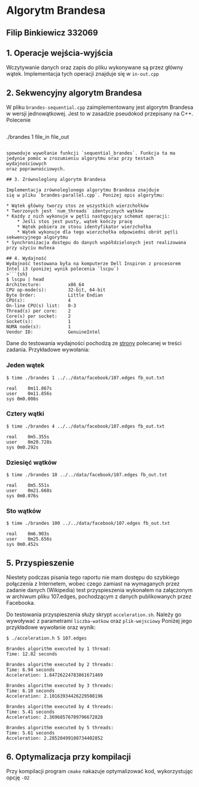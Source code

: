 # Algorytm Brandesa
## Filip Binkiewicz 332069

## 1. Operacje wejścia-wyjścia
Wczytywanie danych oraz zapis do pliku wykonywane są przez
główny wątek. Implementacja tych operacji znajduje się w
`in-out.cpp`

## 2. Sekwencyjny algorytm Brandesa

W pliku `brandes-sequential.cpp` zaimplementowany jest algorytm
Brandesa w wersji jednowątkowej. Jest to w zasadzie pseudokod
przepisany na C++. Polecenie
>```{sh}
./brandes 1 file_in file_out
```

spowoduje wywołanie funkcji `sequential_brandes`. Funkcja ta ma
jedynie pomóc w zrozumieniu algorytmu oraz przy testach wydajnościowych
oraz poprawnościowych.

## 3. Zrównoleglony algorytm Brandesa

Implementacja zrównoleglonego algorytmu Brandesa znajduje
się w pliku `brandes-parallel.cpp`. Poniżej opis algorytmu:

* Wątek główny tworzy stos ze wszystkich wierzchołków
* Tworzonych jest `num_threads` identycznych wątków
* Każdy z nich wykonuje w pętli następujący schemat operacji:
	* Jeśli stos jest pusty, wątek kończy pracę
	* Wątek pobiera ze stosu identyfikator wierzchołka
	* Wątek wykonuje dla tego wierzchołka odpowiedni obrót pętli sekwencyjnego algorytmu
* Synchronizacja dostępu do danych współdzielonych jest realizowana przy użyciu mutexa

## 4. Wydajność
Wydajność testowana była na komputerze Dell Inspiron z procesorem Intel i3 (poniżej wynik polecenia `lscpu`)
>```{sh}
$ lscpu | head
Architecture:          x86_64
CPU op-mode(s):        32-bit, 64-bit
Byte Order:            Little Endian
CPU(s):                4
On-line CPU(s) list:   0-3
Thread(s) per core:    2
Core(s) per socket:    2
Socket(s):             1
NUMA node(s):          1
Vendor ID:             GenuineIntel
```

Dane do testowania wydajności pochodzą ze
[strony](http://snap.stanford.edu/data/) polecanej w treści zadania. Przykładowe
wywołania:

### Jeden wątek
```{sh}
$ time ./brandes 1 ../../data/facebook/107.edges fb_out.txt

real	0m11.867s
user	0m11.856s
sys	0m0.008s
```

### Cztery wątki
```{sh}
$ time ./brandes 4 ../../data/facebook/107.edges fb_out.txt

real	0m5.355s
user	0m20.728s
sys	0m0.292s
```

### Dziesięć wątków
```{sh}
$ time ./brandes 10 ../../data/facebook/107.edges fb_out.txt

real	0m5.551s
user	0m21.668s
sys	0m0.076s
```

### Sto wątków
```{sh}
$ time ./brandes 100 ../../data/facebook/107.edges fb_out.txt

real	0m6.903s
user	0m25.656s
sys	0m0.452s
```

## 5. Przyspieszenie
Niestety podczas pisania tego raportu nie mam dostępu do szybkiego połączenia
z Internetem, wobec czego zamiast na wymaganych przez zadanie danych (Wikipedia)
test przyspieszenia wykonałem na załączonym w archiwum pliku 107.edges,
pochodzącym z danych publikowanych przez Facebooka.

Do testowania przyspieszenia służy skrypt `acceleration.sh`. Należy go wywoływać
z parametrami `liczba-watkow` oraz `plik-wejsciowy` Poniżej
jego przykładowe wywołanie oraz wynik:

```{sh}
$ ./acceleration.h 5 107.edges

Brandes algorithm executed by 1 thread:
Time: 12.82 seconds

Brandes algorithm executed by 2 threads:
Time: 6.94 seconds
Acceleration: 1.84726224783861671469

Brandes algorithm executed by 3 threads:
Time: 6.10 seconds
Acceleration: 2.10163934426229508196

Brandes algorithm executed by 4 threads:
Time: 5.41 seconds
Acceleration: 2.36968576709796672828

Brandes algorithm executed by 5 threads:
Time: 5.61 seconds
Acceleration: 2.28520499108734402852
```

## 6. Optymalizacja przy kompilacji
Przy kompilacji program `cmake` nakazuje optymalizować kod,
wykorzystując opcję `-O2`


